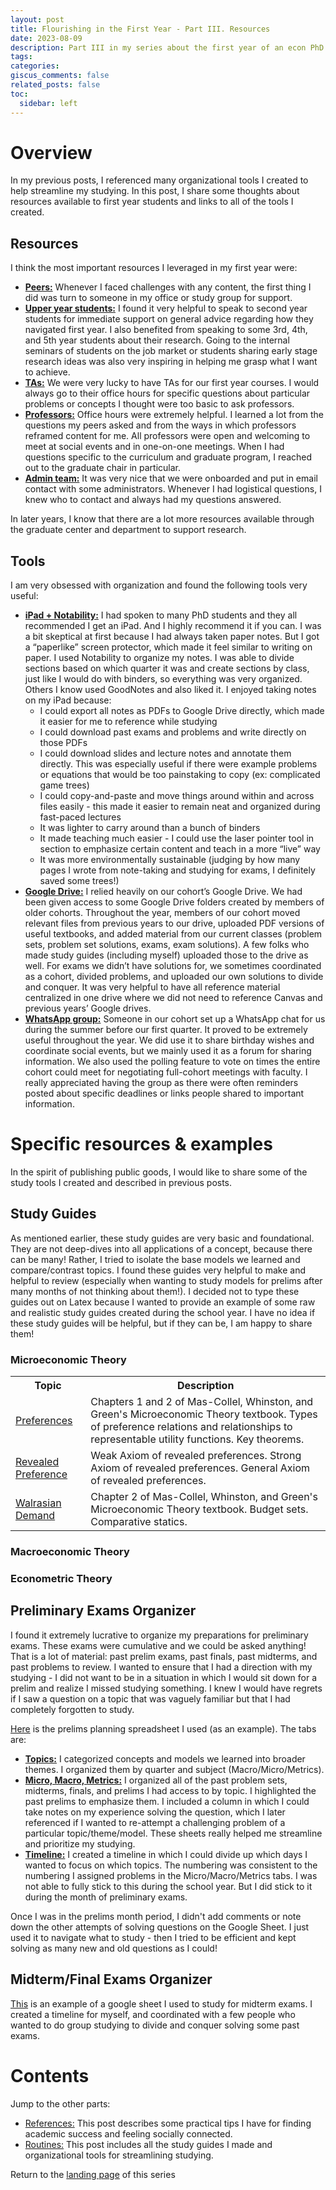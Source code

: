 ```yaml
---
layout: post
title: Flourishing in the First Year - Part III. Resources
date: 2023-08-09
description: Part III in my series about the first year of an econ PhD where I share specific resources
tags:
categories:
giscus_comments: false
related_posts: false
toc:
  sidebar: left
---
```


# Overview
In my previous posts, I referenced many organizational tools I created to help streamline my studying. In this post, I share some thoughts about resources available to first year students and links to all of the tools I created. 

## Resources
I think the most important resources I leveraged in my first year were:

<ul>
  <li> <u><b>Peers:</b></u> Whenever I faced challenges with any content, the first thing I did was turn to someone in my office or study group for support. </li>
  <li> <u><b>Upper year students:</b></u> I found it very helpful to speak to second year students for immediate support on general advice regarding how they navigated first year. I also benefited from speaking to some 3rd, 4th, and 5th year students about their research. Going to the internal seminars of students on the job market or students sharing early stage research ideas was also very inspiring in helping me grasp what I want to achieve.</li>
  <li> <u><b>TAs:</b></u> We were very lucky to have TAs for our first year courses. I would always go to their office hours for specific questions about particular problems or concepts I thought were too basic to ask professors. </li>
  <li> <u><b>Professors:</b></u> Office hours were extremely helpful. I learned a lot from the questions my peers asked and from the ways in which professors reframed content for me. All professors were open and welcoming to meet at social events and in one-on-one meetings. When I had questions specific to the curriculum and graduate program, I reached out to the graduate chair in particular. </li>
  <li> <u><b>Admin team:</b></u> It was very nice that we were onboarded and put in email contact with some administrators. Whenever I had logistical questions, I knew who to contact and always had my questions answered. </li>
</ul>

In later years, I know that there are a lot more resources available through the graduate center and department to support research.

## Tools
I am very obsessed with organization and found the following tools very useful:

<ul>
  <li><u><b>iPad + Notability:</b></u> I had spoken to many PhD students and they all recommended I get an iPad. And I highly recommend it if you can. I was a bit skeptical at first because I had always taken paper notes. But I got a “paperlike” screen protector, which made it feel similar to writing on paper. I used Notability to organize my notes. I was able to divide sections based on which quarter it was and create sections by class, just like I would do with binders, so everything was very organized. Others I know used GoodNotes and also liked it. I enjoyed taking notes on my iPad because:
  <ul>
    <li> I could export all notes as PDFs to Google Drive directly, which made it easier for me to reference while studying </li>
    <li> I could download past exams and problems and write directly on those PDFs </li>
    <li> I could download slides and lecture notes and annotate them directly. This was especially useful if there were example problems or equations that would be too painstaking to copy (ex: complicated game trees) </li>
    <li> I could copy-and-paste and move things around within and across files easily - this made it easier to remain neat and organized during fast-paced lectures </li>
    <li> It was lighter to carry around than a bunch of binders </li>
    <li> It made teaching much easier - I could use the laser pointer tool in section to emphasize certain content and teach in a more “live” way </li>
    <li> It was more environmentally sustainable (judging by how many pages I wrote from note-taking and studying for exams, I definitely saved some trees!) </li>
  </ul>
  </li> 
  <li><u><b>Google Drive:</b></u> I relied heavily on our cohort’s Google Drive. We had been given access to some Google Drive folders created by members of older cohorts. Throughout the year, members of our cohort moved relevant files from previous years to our drive, uploaded PDF versions of useful textbooks, and added material from our current classes (problem sets, problem set solutions, exams, exam solutions). A few folks who made study guides (including myself) uploaded those to the drive as well. For exams we didn’t have solutions for, we sometimes coordinated as a cohort, divided problems, and uploaded our own solutions to divide and conquer. It was very helpful to have all reference material centralized in one drive where we did not need to reference Canvas and previous years’ Google drives.</li> 
  <li><u><b>WhatsApp group:</b></u> Someone in our cohort set up a WhatsApp chat for us during the summer before our first quarter. It proved to be extremely useful throughout the year. We did use it to share birthday wishes and coordinate social events, but we mainly used it as a forum for sharing information. We also used the polling feature to vote on times the entire cohort could meet for negotiating full-cohort meetings with faculty. I really appreciated having the group as there were often reminders posted about specific deadlines or links people shared to important information.</li>
</ul>

# Specific resources & examples
In the spirit of publishing public goods, I would like to share some of the study tools I created and described in previous posts. 

## Study Guides
As mentioned earlier, these study guides are very basic and foundational. They are not deep-dives into all applications of a concept, because there can be many! Rather, I tried to isolate the base models we learned and compare/contrast topics. I found these guides very helpful to make and helpful to review (especially when wanting to study models for prelims after many months of not thinking about them!). I decided not to type these guides out on Latex because I wanted to provide an example of some raw and realistic study guides created during the school year. I have no idea if these study guides will be helpful, but if they can be, I am happy to share them! 

### Microeconomic Theory
<table>
  <tr>
    <th>Topic</th>
    <th>Description</th>
  </tr>
  <tr>
    <td><a href="https://drive.google.com/file/d/13Bm_qXyD8NUaYAwFqs7eMWEmRPnVqV3w/view?usp=sharing">Preferences</a></td>
    <td>Chapters 1 and 2 of Mas-Collel, Whinston, and Green's Microeconomic Theory textbook. Types of preference relations and relationships to representable utility functions. Key theorems. </td>
  </tr>
  <tr>
    <td><a href="https://drive.google.com/file/d/1tX5XHAUMJCP5TsV45TlrKSOVpoUJ6mrV/view?usp=sharing">Revealed Preference</a></td>
    <td>Weak Axiom of revealed preferences. Strong Axiom of revealed preferences. General Axiom of revealed preferences.</td>
  </tr>
  <tr>
    <td><a href="https://drive.google.com/file/d/1wRl-0NJO1XalpkoZEb8NL25suaY1dpH8/view?usp=sharing">Walrasian Demand</a></td>
    <td>Chapter 2 of Mas-Collel, Whinston, and Green's Microeconomic Theory textbook. Budget sets. Comparative statics.</td>
  </tr>
</table>

### Macroeconomic Theory

### Econometric Theory


## Preliminary Exams Organizer
I found it extremely lucrative to organize my preparations for preliminary exams. These exams were cumulative and we could be asked anything! That is a lot of material: past prelim exams, past finals, past midterms, and past problems to review. I wanted to ensure that I had a direction with my studying - I did not want to be in a situation in which I would sit down for a prelim and realize I missed studying something. I knew I would have regrets if I saw a question on a topic that was vaguely familiar but that I had completely forgotten to study. 

<a href="https://docs.google.com/spreadsheets/d/1VIBMYGmYGjYhlQpeq_dArFEDArKR-c6dhV4xO2ya9AA/edit#gid=366404674">Here</a> is the prelims planning spreadsheet I used (as an example). The tabs are:
<ul>
  <li> <u><b>Topics:</b></u> I categorized concepts and models we learned into broader themes. I organized them by quarter and subject (Macro/Micro/Metrics). </li>
  <li> <u><b>Micro, Macro, Metrics:</b></u> I organized all of the past problem sets, midterms, finals, and prelims I had access to by topic. I highlighted the past prelims to emphasize them. I included a column in which I could take notes on my experience solving the question, which I later referenced if I wanted to re-attempt a challenging problem of a particular topic/theme/model. These sheets really helped me streamline and prioritize my studying.  </li>
  <li> <u><b>Timeline:</b></u> I created a timeline in which I could divide up which days I wanted to focus on which topics. The numbering was consistent to the numbering I assigned problems in the Micro/Macro/Metrics tabs. I was not able to fully stick to this during the school year. But I did stick to it during the month of preliminary exams.  </li>
</ul>

Once I was in the prelims month period, I didn't add comments or note down the other attempts of solving questions on the Google Sheet. I just used it to navigate what to study - then I tried to be efficient and kept solving as many new and old questions as I could!

## Midterm/Final Exams Organizer
<a href="https://docs.google.com/spreadsheets/d/1pYwW-Cp8iEbguizOo3REEN4q_uzYDdm04OrZ6_cSobU/edit?usp=sharing">This</a> is an example of a google sheet I used to study for midterm exams. I created a timeline for myself, and coordinated with a few people who wanted to do group studying to divide and conquer solving some past exams. 

# Contents
Jump to the other parts:
<ul>
  <li> <a href="https://mitali-mathur.github.io/blog/2023/first-year-references/">References:</a> This post describes some practical tips I have for finding academic success and feeling socially connected. </li>
  <li> <a href="https://mitali-mathur.github.io/blog/2023/first-year-routines/">Routines:</a> This post includes all the study guides I made and organizational tools for streamlining studying. </li>
</ul>

Return to the <a href="https://mitali-mathur.github.io/blog/2023/first-year-blog/">landing page</a> of this series
